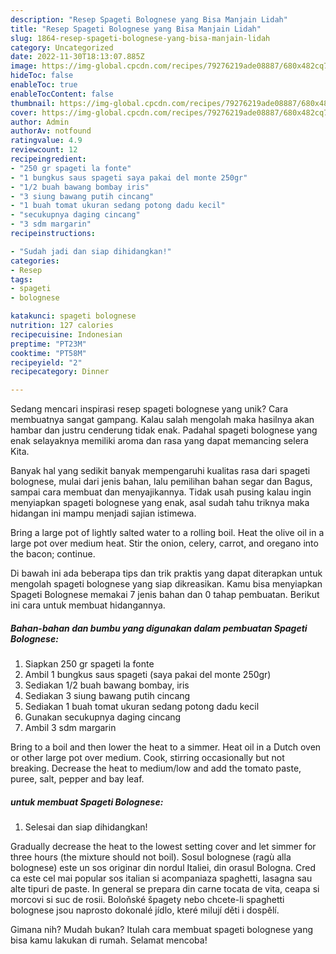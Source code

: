```yaml
---
description: "Resep Spageti Bolognese yang Bisa Manjain Lidah"
title: "Resep Spageti Bolognese yang Bisa Manjain Lidah"
slug: 1864-resep-spageti-bolognese-yang-bisa-manjain-lidah
category: Uncategorized
date: 2022-11-30T18:13:07.885Z
image: https://img-global.cpcdn.com/recipes/79276219ade08887/680x482cq70/spageti-bolognese-foto-resep-utama.jpg
hideToc: false
enableToc: true
enableTocContent: false
thumbnail: https://img-global.cpcdn.com/recipes/79276219ade08887/680x482cq70/spageti-bolognese-foto-resep-utama.jpg
cover: https://img-global.cpcdn.com/recipes/79276219ade08887/680x482cq70/spageti-bolognese-foto-resep-utama.jpg
author: Admin
authorAv: notfound
ratingvalue: 4.9
reviewcount: 12
recipeingredient:
- "250 gr spageti la fonte"
- "1 bungkus saus spageti saya pakai del monte 250gr"
- "1/2 buah bawang bombay iris"
- "3 siung bawang putih cincang"
- "1 buah tomat ukuran sedang potong dadu kecil"
- "secukupnya daging cincang"
- "3 sdm margarin"
recipeinstructions:

- "Sudah jadi dan siap dihidangkan!"
categories:
- Resep
tags:
- spageti
- bolognese

katakunci: spageti bolognese 
nutrition: 127 calories
recipecuisine: Indonesian
preptime: "PT23M"
cooktime: "PT58M"
recipeyield: "2"
recipecategory: Dinner

---
```





Sedang mencari inspirasi resep spageti bolognese yang unik? Cara membuatnya sangat gampang. Kalau salah mengolah maka hasilnya akan hambar dan justru cenderung tidak enak. Padahal spageti bolognese yang enak selayaknya memiliki aroma dan rasa yang dapat memancing selera Kita.





Banyak hal yang sedikit banyak mempengaruhi kualitas rasa dari spageti bolognese, mulai dari jenis bahan, lalu pemilihan bahan segar dan Bagus, sampai cara membuat dan menyajikannya. Tidak usah pusing kalau ingin menyiapkan spageti bolognese yang enak,      asal sudah tahu triknya maka hidangan ini mampu menjadi sajian istimewa.














Bring a large pot of lightly salted water to a rolling boil. Heat the olive oil in a large pot over medium heat. Stir the onion, celery, carrot, and oregano into the bacon; continue.






Di bawah ini ada beberapa tips dan trik praktis yang dapat diterapkan untuk mengolah spageti bolognese yang siap dikreasikan. Kamu bisa menyiapkan Spageti Bolognese memakai 7 jenis bahan dan 0 tahap pembuatan. Berikut ini cara untuk membuat hidangannya.

<!--inarticleads1-->

##### Bahan-bahan dan bumbu yang digunakan dalam pembuatan Spageti Bolognese:

1. Siapkan 250 gr spageti la fonte
1. Ambil 1 bungkus saus spageti (saya pakai del monte 250gr)
1. Sediakan 1/2 buah bawang bombay, iris
1. Sediakan 3 siung bawang putih cincang
1. Sediakan 1 buah tomat ukuran sedang potong dadu kecil
1. Gunakan secukupnya daging cincang
1. Ambil 3 sdm margarin


Bring to a boil and then lower the heat to a simmer. Heat oil in a Dutch oven or other large pot over medium. Cook, stirring occasionally but not breaking. Decrease the heat to medium/low and add the tomato paste, puree, salt, pepper and bay leaf. 

<!--inarticleads2-->

#####  untuk membuat Spageti Bolognese:


1. Selesai dan siap dihidangkan!

Gradually decrease the heat to the lowest setting cover and let simmer for three hours (the mixture should not boil). Sosul bolognese (ragù alla bolognese) este un sos originar din nordul Italiei, din orasul Bologna. Cred ca este cel mai popular sos italian si acompaniaza spaghetti, lasagna sau alte tipuri de paste. In general se prepara din carne tocata de vita, ceapa si morcovi si suc de rosii. Boloňské špagety nebo chcete-li spaghetti bolognese jsou naprosto dokonalé jídlo, které milují děti i dospělí. 

Gimana nih? Mudah bukan? Itulah cara membuat spageti bolognese yang bisa kamu lakukan di rumah. Selamat mencoba!
